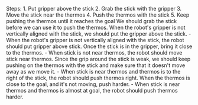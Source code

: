 

Steps:  1. Put gripper above the stick  2. Grab the stick with the gripper  3. Move the stick near the thermos  4. Push the thermos with the stick  5. Keep pushing the thermos until it reaches the goal
    We should grab the stick before we can use it to push the thermos. When the robot's gripper is not vertically aligned with the stick, we should put the gripper above the stick.
    - When the robot's gripper is not vertically aligned with the stick, the robot should put gripper above stick.
    Once the stick is in the gripper, bring it close to the thermos.
    - When stick is not near thermos, the robot should move stick near thermos.
    Since the grip around the stick is weak, we should keep pushing on the thermos with the stick and make sure that it doesn't move away as we move it. 
    - When stick is near thermos and thermos is to the right of the stick, the robot should push thermos right.
    When the thermos is close to the goal, and it's not moving, push harder.
    - When stick is near thermos and thermos is almost at goal, the robot should push thermos harder.